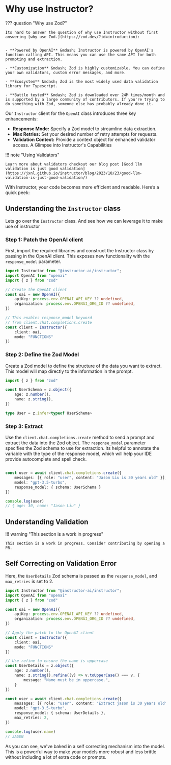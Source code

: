 # Why use Instructor?

??? question "Why use Zod?"

    Its hard to answer the question of why use Instructor without first answering [why use Zod.](https://zod.dev/?id=introduction):


    - **Powered by OpenAI** &mdash; Instructor is powered by OpenAI's function calling API. This means you can use the same API for both prompting and extraction.

    - **Customization** &mdash; Zod is highly customizable. You can define your own validators, custom error messages, and more.

    - **Ecosystem** &mdash; Zod is the most widely used data validation library for Typescript.

    - **Battle tested** &mdash; Zod is downloaded over 24M times/month and is supported by a large community of contributors. If you're trying to do something with Zod, someone else has probably already done it.

Our `Instructor` client for the `OpenAI` class introduces three key enhancements:

- **Response Mode:** Specify a Zod model to streamline data extraction.
- **Max Retries:** Set your desired number of retry attempts for requests.
- **Validation Context:** Provide a context object for enhanced validator access.
  A Glimpse into Instructor's Capabilities

!!! note "Using Validators"

    Learn more about validators checkout our blog post [Good llm validation is just good validation](https://jxnl.github.io/instructor/blog/2023/10/23/good-llm-validation-is-just-good-validation/)

With Instructor, your code becomes more efficient and readable. Here’s a quick peek:

## Understanding the `Instructor` class

Lets go over the `Instructor` class. And see how we can leverage it to make use of instructor

### Step 1: Patch the OpenAI client

First, import the required libraries and construct the Instructor class by passing in the OpenAI client. This exposes new functionality with the `response_model` parameter.

```ts
import Instructor from "@instructor-ai/instructor";
import OpenAI from "openai"
import { z } from "zod"

// Create the OpenAI client
const oai = new OpenAI({
    apiKey: process.env.OPENAI_API_KEY ?? undefined,
    organization: process.env.OPENAI_ORG_ID ?? undefined,
})

// This enables response_model keyword
// from client.chat.completions.create
const client = Instructor({
    client: oai,
    mode: "FUNCTIONS"
})
```

### Step 2: Define the Zod Model

Create a Zod model to define the structure of the data you want to extract. This model will map directly to the information in the prompt.

```ts
import { z } from "zod"

const UserSchema = z.object({
    age: z.number(),
    name: z.string(),
})

type User = z.infer<typeof UserSchema>
```

### Step 3: Extract

Use the `client.chat.completions.create` method to send a prompt and extract the data into the Zod object. The `response_model` parameter specifies the Zod schema to use for extraction. Its helpful to annotate the variable with the type of the response model, which will help your IDE provide autocomplete and spell check.

```ts

const user = await client.chat.completions.create({
    messages: [{ role: "user", content: "Jason Liu is 30 years old" }],
    model: "gpt-3.5-turbo",
    response_model: { schema: UserSchema }
})

console.log(user)
// { age: 30, name: "Jason Liu" }
```

## Understanding Validation

!!! warning "This section is a work in progress"

    This section is a work in progress. Consider contributing by opening a PR.

## Self Correcting on Validation Error

Here, the `UserDetails` Zod schema is passed as the `response_model`, and `max_retries` is set to 2.

```ts
import Instructor from "@instructor-ai/instructor";
import OpenAI from "openai"
import { z } from "zod"

const oai = new OpenAI({
    apiKey: process.env.OPENAI_API_KEY ?? undefined,
    organization: process.env.OPENAI_ORG_ID ?? undefined,
})

// Apply the patch to the OpenAI client
const client = Instructor({
    client: oai,
    mode: "FUNCTIONS"
})

// Use refine to ensure the name is uppercase
const UserDetails = z.object({
    age: z.number(),
    name: z.string().refine((v) => v.toUpperCase() === v, {
        message: "Name must be in uppercase.",
    }
})

const user = await client.chat.completions.create({
    messages: [{ role: "user", content: "Extract jason is 30 years old" }],
    model: "gpt-3.5-turbo",
    response_model: { schema: UserDetails },
    max_retries: 2,
})

console.log(user.name)
// JASON
```

As you can see, we've baked in a self correcting mechanism into the model. This is a powerful way to make your models more robust and less brittle without including a lot of extra code or prompts.